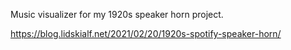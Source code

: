 Music visualizer for my 1920s speaker horn project.

https://blog.lidskialf.net/2021/02/20/1920s-spotify-speaker-horn/
